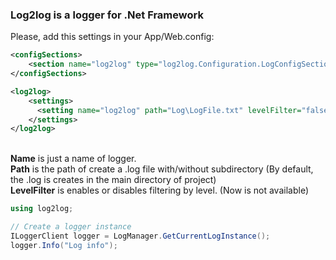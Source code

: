 
<body>

<h3>Log2log is a logger for .Net Framework </h3>

<div>
<p>
Please, add this settings in your App/Web.config:
    </p>
</div>

```xml
<configSections>
    <section name="log2log" type="log2log.Configuration.LogConfigSection, log2log "/>
</configSections>

<log2log>
    <settings>
      <setting name="log2log" path="Log\LogFile.txt" levelFilter="false"/>
    </settings>
</log2log>
```

<p>

<br/>
<strong>Name</strong> is just a name of logger.
<br/>
<strong>Path</strong> is the path of create a .log file with/without subdirectory (By default, the .log is creates in the main directory of project)
<br/>
<strong>LevelFilter</strong> is enables or disables filtering by level. (Now is not available)

</p>


```csharp
using log2log;

// Create a logger instance
ILoggerClient logger = LogManager.GetCurrentLogInstance();
logger.Info("Log info");
```

</body>

